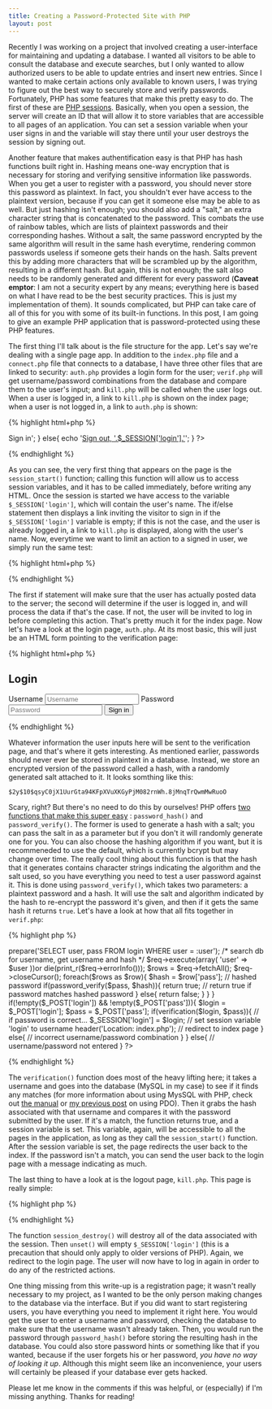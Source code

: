```yaml
---
title: Creating a Password-Protected Site with PHP
layout: post
---
```


Recently I was working on a project that involved creating a user-interface for maintaining and updating a database. I wanted all visitors to be able to consult the database and execute searches, but I only wanted to allow authorized users to be able to update entries and insert new entries. Since I wanted to make certain actions only available to known users, I was trying to figure out the best way to securely store and verify passwords. Fortunately, PHP has some features that make this pretty easy to do. The first of these are [PHP sessions](http://www.php.net/manual/en/book.session.php). Basically, when you open a session, the server will create an ID that will allow it to store variables that are accessible to all pages of an application. You can set a session variable when your user signs in and the variable will stay there until your user destroys the session by signing out. 

Another feature that makes authentification easy is that PHP has hash functions built right in. Hashing means one-way encryption that is necessary for storing and verifying sensitive information like passwords. When you get a user to register with a password, you should never store this password as plaintext. In fact, you shouldn't ever have access to the plaintext version, because if you can get it someone else may be able to as well. But just hashing isn't enough; you should also add a "salt," an extra character string that is concatenated to the password. This combats the use of rainbow tables, which are lists of plaintext passwords and their corresponding hashes. Without a salt, the same password encrypted by the same algorithm will result in the same hash everytime, rendering common passwords useless if someone gets their hands on the hash. Salts prevent this by adding more characters that will be scrambled up by the algorithm, resulting in a different hash. But again, this is not enough; the salt also needs to be randomly generated and different for every password (__Caveat emptor__: I am not a security expert by any means; everything here is based on what I have read to be the best security practices. This is just my implementation of them). It sounds complicated, but PHP can take care of all of this for you with some of its built-in functions. In this post, I am going to give an example PHP application that is password-protected using these PHP features.

The first thing I'll talk about is the file structure for the app. Let's say we're dealing with a single page app. In addition to the `index.php` file and a `connect.php` file that connects to a database, I have three other files that are linked to security: `auth.php` provides a login form for the user; `verif.php` will get username/password combinations from the database and compare them to the user's input; and `kill.php` will be called when the user logs out. When a user is logged in, a link to `kill.php` is shown on the index page; when a user is not logged in, a link to `auth.php` is shown:

{% highlight html+php %}
<?php
session_start();
if(!isset($_SESSION['login'])){
	echo '<a href="auth.php">Sign in</a>';
}
else{
	echo '<a href="kill.php">Sign out, '.$_SESSION['login'].'</a>';
}
?>
{% endhighlight %}

As you can see, the very first thing that appears on the page is the `session_start()` function; calling this function will allow us to access session variables, and it has to be called immediately, before writing any HTML. Once the session is started we have access to the variable `$_SESSION['login']`, which will contain the user's name. The if/else statement then displays a link inviting the visitor to sign in if the `$_SESSION['login']` variable is empty; if this is not the case, and the user is already logged in, a link to `kill.php` is displayed, along with the user's name. Now, everytime we want to limit an action to a signed in user, we simply run the same test:

{% highlight html+php %}
<?php
if($_SERVER['REQUEST_METHOD'] == "POST"){
	if(isset($_SESSION['login'])){
		// run some code to update the database
	}
	else{
		// send the user a message saying they must sign in to do this
	}
}
?>
{% endhighlight %}

The first if statement will make sure that the user has actually posted data to the server; the second will determine if the user is logged in, and will process the data if that's the case. If not, the user will be invited to log in before completing this action. That's pretty much it for the index page. Now let's have a look at the login page, `auth.php`. At its most basic, this will just be an HTML form pointing to the verification page:

{% highlight html+php %}
<h2>Login</h2>
<form role="form" action="verif.php" method="post">
	<label>Username</label>
	<input type="text" placeholder="Username" name="login" required>
	<label>Password</label>
	<input type="password" placeholder="Password" name="pass" required>
	<button class="btn btn-primary" type="submit">Sign in</button>
</form>
{% endhighlight %}

Whatever information the user inputs here will be sent to the verification page, and that's where it gets interesting. As mentioned earlier, passwords should never ever be stored in plaintext in a database. Instead, we store an encrypted version of the password called a hash, with a randomly generated salt attached to it. It looks somthing like this: 

```
$2y$10$qsyC0jX1UurGta94KFpXVuXKGyPjM082rnWh.8jMnqTrQwmMwRuoO
```

Scary, right? But there's no need to do this by ourselves! PHP offers [two functions that make this super easy](http://www.php.net/manual/en/function.password-hash.php) : `password_hash()` and `password_verify()`. The former is used to generate a hash with a salt; you can pass the salt in as a parameter but if you don't it will randomly generate one for you. You can also choose the hashing algorithm if you want, but it is recommeneded to use the default, which is currently bcrypt but may change over time. The really cool thing about this function is that the hash that it generates contains character strings indicating the algorithm and the salt used, so you have everything you need to test a user password against it. This is done using `password_verify()`, which takes two parameters: a plaintext password and a hash. It will use the salt and algorithm indicated by the hash to re-encrypt the password it's given, and then if it gets the same hash it returns `true`. Let's have a look at how that all fits together in `verif.php`:

{% highlight php %}
<?php
session_start();

function verification($user, $pass){

	require 'connect.php'; // connect to database
	$req = $bdd->prepare('SELECT user, pass FROM login WHERE user = :user');
	/* search db for username, get username and hash */
	$req->execute(array(
		'user' => $user
		))or die(print_r($req->errorInfo()));

	$rows = $req->fetchAll();

	$req->closeCursor();

	foreach($rows as $row){
		$hash = $row['pass']; // hashed password

		if(password_verify($pass, $hash)){ 
			return true; // return true if password matches hashed password
		}
		else{
			return false;
		}
	}
}

if(!empty($_POST['login']) && !empty($_POST['pass'])){
	$login = $_POST['login'];
	$pass = $_POST['pass'];
	if(verification($login, $pass)){ // if password is correct...
		$_SESSION['login'] = $login; // set session variable 'login' to username
		header('Location: index.php'); // redirect to index page
	}
	else{
		// incorrect username/password combination
	}
}
else{
	// username/password not entered
}
?>
{% endhighlight %}

The `verification()` function does most of the heavy lifting here; it takes a username and goes into the database (MySQL in my case) to see if it finds any matches (for more information about using MysSQL with PHP, check out [the manual](https://php.net/manual/en/mysql.php) or [my previous post](/2014/02/02/intro-to-pdo/) on using PDO). Then it grabs the hash associated with that username and compares it with the password submitted by the user. If it's a match, the function returns true, and a session variable is set. This variable, again, will be accessible to all the pages in the application, as long as they call the `session_start()` function. After the session variable is set, the page redirects the user back to the index. If the password isn't a match, you can send the user back to the login page with a message indicating as much.

The last thing to have a look at is the logout page, `kill.php`. This page is really simple:

{% highlight php %}
<?php
session_start();
session_destroy();
unset($_SESSION['login']);
header('Location: auth.php')
?>
{% endhighlight %}

The function `session_destroy()` will destroy all of the data associated with the session. Then `unset()` will empty `$_SESSION['login']` (this is a precaution that should only apply to older versions of PHP). Again, we redirect to the login page. The user will now have to log in again in order to do any of the restricted actions.

One thing missing from this write-up is a registration page; it wasn't really necessary to my project, as I wanted to be the only person making changes to the database via the interface. But if you did want to start registering users, you have everything you need to implement it right here. You would get the user to enter a username and password, checking the database to make sure that the username wasn't already taken. Then, you would run the password through `password_hash()` before storing the resulting hash in the database. You could also store password hints or something like that if you wanted, because if the user forgets his or her password, _you have no way of looking it up_. Although this might seem like an inconvenience, your users will certainly be pleased if your database ever gets hacked.

Please let me know in the comments if this was helpful, or (especially) if I'm missing anything. Thanks for reading!
